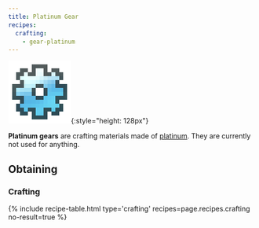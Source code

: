 ```yaml
---
title: Platinum Gear
recipes:
  crafting:
    - gear-platinum
---
```


![Platinum gear](/assets/images/thermal-foundation/gear-platinum.png){:style="height: 128px"}


**Platinum gears** are crafting materials made of
[platinum](/docs/thermal-foundation/items/materials/ingots/platinum-ingot/).
They are currently not used for anything.


Obtaining
---------

### Crafting
{% include recipe-table.html type='crafting' recipes=page.recipes.crafting no-result=true %}
